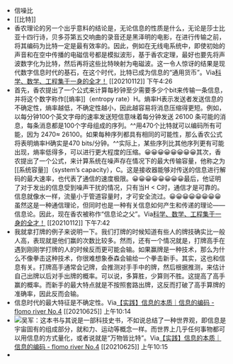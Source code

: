 - 信噪比
- [[比特]]
- 香农理论的另一个出乎意料的结论是，无论信息的性质是什么，无论是莎士比亚十四行诗，贝多芬第五交响曲的录音还是黑泽明的电影，在进行传输之前，将其编码为比特一定是最有效率的。因此，例如在无线电系统中，即使初始的声音和在空中传播的电磁信号都是模拟波形，基于香农定理，最好也要先将声波数字化为比特，然后再将这些比特映射为电磁波。这一令人惊讶的结果是现代数字信息时代的基石，在这个时代，比特已成为信息的“通用货币”。Via[科学、数学、工程集于一身的全才！](https://mp.weixin.qq.com/s?__biz=MzUzMTA2MDk1NA==&mid=2247489335&idx=1&sn=f2eeb0c4a93f8cd8ccb29089c8b05d34&chksm=fa491682cd3e9f94858ff52f66c776a3a6304826ddcf370326d9e48f9fb7cee3b38093e3366b) [[20210112]] 下午4:26
- 首先，香农提出了一个公式来计算每秒钟至少需要多少个bit来传输一条信息，并将这个数字称作[[熵率]]（entropy rate）H。熵率H表示发送者发送信息的不确定性，熵率越低，不确定性越小，因此越容易将消息压缩得更短。例如，以每分钟100个英文字母的速率发送短信意味着每分钟发送 26100 条可能的消息，每条消息都是100个字母组成的序列。^^用470个比特就可以编码所有可能，因为 2470≈ 26100。如果每种序列都具有相同的可能性，那么香农公式将表明熵率H确实是470 bits/分钟。^^实际上，某些序列比其他序列更有可能出现，熵率低得多，可以进行更大程度的压缩。😀😀😀😀😀😀😀😀其次，香农提出了一个公式，来计算系统在噪声存在情况下的最大传输容量，他称之为[[系统容量]]（system’s capacity），C。这是接收器能够对传送的信息进行解码的最大速率，也代表了通信的速度极限。😀😀😀😀😀😀😀😀最后，他证明了对于发出的信息受到噪声干扰的情况，只有当H < C时，通信才是可靠的。信息就像水一样，流量小于管道容量时，才可安全流过。😀😀😀😀😀😀😀😀虽然这是一种通信理论，但同时也是一种有关信息如何产生和传递的理论——信息论。因此，现在香农被称作“信息论之父”。Via[科学、数学、工程集于一身的全才！](https://mp.weixin.qq.com/s?__biz=MzUzMTA2MDk1NA==&mid=2247489335&idx=1&sn=f2eeb0c4a93f8cd8ccb29089c8b05d34&chksm=fa491682cd3e9f94858ff52f66c776a3a6304826ddcf370326d9e48f9fb7cee3b38093e3366b) [[20210112]] 下午7:42
- 我就拿打牌的例子来说明一下。我们打牌的时候知道有些人的牌技确实比一般人高，表现就是他们赢的次数比较多。然而，还有一个情况就是，打牌高手在遇到刚刚学打牌的人的时候反而更可能会输。如果赢牌是一种技术，那么为什么不像拳击这种技术，你很难想象泰森会输给一个拳击新手。其实，这也和信息有关。打牌高手通常会记牌，会推测对手手中的牌，然后根据推测，来估计自己出牌以后对手出牌的概率。可以说，多算胜，少算则不胜。这提高了高手赢的概率。而新手的最大特点就是不按照套路出牌，这反而打破了高手算牌的准确率，因此反而会输。
- 信息时代的最大特征是不确定性。Via[【实践】信息的本质｜信息的编码 - flomo river No.4](https://mp.weixin.qq.com/s?__biz=MzI0MDA3MjQ2Mg==&mid=2247484160&idx=3&sn=def122fd55df446b70c45444be48c061&chksm=e9212161de56a877d67b9fbea88dff5ffeaf16a90038674b2c832536b805ac5ecf1298cdd67e&xtrack=1&scene=0&subscene=93&clicktime=1615166702&enterid=1615166702&ascene=7&devicetype=android-29&version=2800015b&nettype=WIFI&abtest_cookie=AAACAA%3D%3D&lang=zh_CN&exportkey=AcVPI0S0ru7imtxYXW8Xdv0%3D&pass_ticket=Q%2BAlL4sHj%2Fc4aAIfQOidQ%2FlWGFRSTEXqRXeNY08DdeDF3twqEPFopG3t58HJgN2L&wx_header=1) [[20210625]] 上午10:14
- ![](https://firebasestorage.googleapis.com/v0/b/firescript-577a2.appspot.com/o/imgs%2Fapp%2Fxinyiheng%2F9XRGhVI56o.png?alt=media&token=2adc0f27-261f-40b7-98f7-e23b254504bc)吴军：这本书与其说是一部科技史书，不如说总结了一种世界观，即信息是宇宙固有的组成部分，就和力、运动等概念一样。而世界上几乎任何事物都可以用信息的方式量化，或者说就是“万物皆比特”。Via[【实践】信息的本质｜信息的编码 - flomo river No.4](https://mp.weixin.qq.com/s?__biz=MzI0MDA3MjQ2Mg==&mid=2247484160&idx=3&sn=def122fd55df446b70c45444be48c061&chksm=e9212161de56a877d67b9fbea88dff5ffeaf16a90038674b2c832536b805ac5ecf1298cdd67e&xtrack=1&scene=0&subscene=93&clicktime=1615166702&enterid=1615166702&ascene=7&devicetype=android-29&version=2800015b&nettype=WIFI&abtest_cookie=AAACAA%3D%3D&lang=zh_CN&exportkey=AcVPI0S0ru7imtxYXW8Xdv0%3D&pass_ticket=Q%2BAlL4sHj%2Fc4aAIfQOidQ%2FlWGFRSTEXqRXeNY08DdeDF3twqEPFopG3t58HJgN2L&wx_header=1) [[20210625]] 上午10:15
- 
